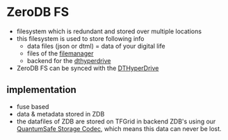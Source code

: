 # ZeroDB FS

- filesystem which is redundant and stored over multiple locations
- this filesystem is used to store following info
  - data files (json or dtml) = data of your digital life
  - files of the [filemanager](dtfilemanager)
  - backend for the [dthyperdrive](dthyperdrive)
- ZeroDB FS can be synced with the [DTHyperDrive](dthyperdrive)

## implementation

- fuse based
- data & metadata stored in ZDB
- the datafiles of ZDB are stored on TFGrid in backend ZDB's using our [QuantumSafe Storage Codec](qs_codec), which means this data can never be lost.
